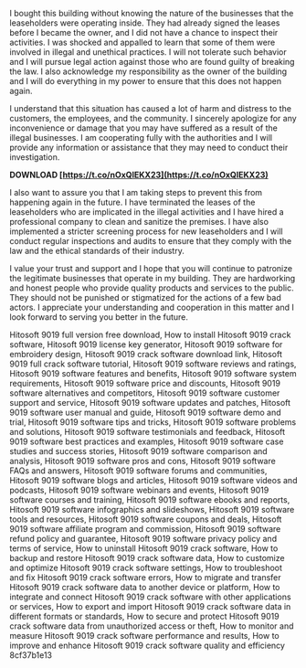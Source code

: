 I bought this building without knowing the nature of the businesses that the leaseholders were operating inside. They had already signed the leases before I became the owner, and I did not have a chance to inspect their activities. I was shocked and appalled to learn that some of them were involved in illegal and unethical practices. I will not tolerate such behavior and I will pursue legal action against those who are found guilty of breaking the law. I also acknowledge my responsibility as the owner of the building and I will do everything in my power to ensure that this does not happen again.
  
I understand that this situation has caused a lot of harm and distress to the customers, the employees, and the community. I sincerely apologize for any inconvenience or damage that you may have suffered as a result of the illegal businesses. I am cooperating fully with the authorities and I will provide any information or assistance that they may need to conduct their investigation.
 
**DOWNLOAD  [https://t.co/nOxQlEKX23](https://t.co/nOxQlEKX23)**


  
I also want to assure you that I am taking steps to prevent this from happening again in the future. I have terminated the leases of the leaseholders who are implicated in the illegal activities and I have hired a professional company to clean and sanitize the premises. I have also implemented a stricter screening process for new leaseholders and I will conduct regular inspections and audits to ensure that they comply with the law and the ethical standards of their industry.
  
I value your trust and support and I hope that you will continue to patronize the legitimate businesses that operate in my building. They are hardworking and honest people who provide quality products and services to the public. They should not be punished or stigmatized for the actions of a few bad actors. I appreciate your understanding and cooperation in this matter and I look forward to serving you better in the future.
 
Hitosoft 9019 full version free download,  How to install Hitosoft 9019 crack software,  Hitosoft 9019 license key generator,  Hitosoft 9019 software for embroidery design,  Hitosoft 9019 crack software download link,  Hitosoft 9019 full crack software tutorial,  Hitosoft 9019 software reviews and ratings,  Hitosoft 9019 software features and benefits,  Hitosoft 9019 software system requirements,  Hitosoft 9019 software price and discounts,  Hitosoft 9019 software alternatives and competitors,  Hitosoft 9019 software customer support and service,  Hitosoft 9019 software updates and patches,  Hitosoft 9019 software user manual and guide,  Hitosoft 9019 software demo and trial,  Hitosoft 9019 software tips and tricks,  Hitosoft 9019 software problems and solutions,  Hitosoft 9019 software testimonials and feedback,  Hitosoft 9019 software best practices and examples,  Hitosoft 9019 software case studies and success stories,  Hitosoft 9019 software comparison and analysis,  Hitosoft 9019 software pros and cons,  Hitosoft 9019 software FAQs and answers,  Hitosoft 9019 software forums and communities,  Hitosoft 9019 software blogs and articles,  Hitosoft 9019 software videos and podcasts,  Hitosoft 9019 software webinars and events,  Hitosoft 9019 software courses and training,  Hitosoft 9019 software ebooks and reports,  Hitosoft 9019 software infographics and slideshows,  Hitosoft 9019 software tools and resources,  Hitosoft 9019 software coupons and deals,  Hitosoft 9019 software affiliate program and commission,  Hitosoft 9019 software refund policy and guarantee,  Hitosoft 9019 software privacy policy and terms of service,  How to uninstall Hitosoft 9019 crack software,  How to backup and restore Hitosoft 9019 crack software data,  How to customize and optimize Hitosoft 9019 crack software settings,  How to troubleshoot and fix Hitosoft 9019 crack software errors,  How to migrate and transfer Hitosoft 9019 crack software data to another device or platform,  How to integrate and connect Hitosoft 9019 crack software with other applications or services,  How to export and import Hitosoft 9019 crack software data in different formats or standards,  How to secure and protect Hitosoft 9019 crack software data from unauthorized access or theft,  How to monitor and measure Hitosoft 9019 crack software performance and results,  How to improve and enhance Hitosoft 9019 crack software quality and efficiency
 8cf37b1e13
 
